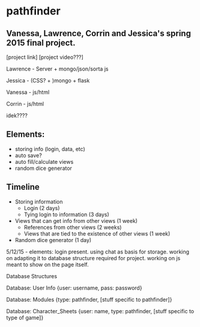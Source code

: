 # pathfinder
Vanessa, Lawrence, Corrin and Jessica's spring 2015 final project.
----
[project link]
[project video???]

Lawrence - Server + mongo/json/sorta js

Jessica - (CSS? + )mongo + flask

Vanessa - js/html

Corrin - js/html

idek????

Elements:
------
* storing info (login, data, etc)
 * auto save?
* auto fill/calculate views
* random dice generator

Timeline
-----
* Storing information
  *	Login (2 days)
  *	Tying login to information (3 days)
* Views that can get info from other views (1 week)
  *	References from other views (2 weeks)
  *	Views that are tied to the existence of other views (1 week)
* Random dice generator (1 day)

5/12/15 - elements: login present. using chat as basis for storage. working on adapting it to database structure required for project. working on js meant to show on the page itself.

Database Structures

Database: User Info
{user: username,
pass: password}

Database: Modules
{type: pathfinder,
[stuff specific to pathfinder]}

Database: Character_Sheets
{user: name, 
type: pathfinder,
[stuff specific to type of game]}
